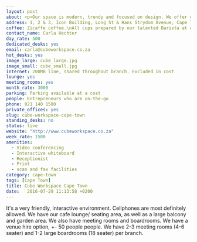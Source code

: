```yaml
---
layout: post
about: <p>Our space is modern, trendy and focused on design. We offer only the best technology and friendliest, efficient service to all our clients.</p>
address: 1, 2 & 3, Icon Building, Long St & Hans Strydom Avenue, Cape Town CBD, Cape Town
coffee: Zicaffe coffee.\nAll cups prepared by our talented Barista at our in-house Cube Cafe.\nPaid. Tea, fresh juices etc available
contact_name: Carla Hechter
day_rate: 500
dedicated_desks: yes
email: carla@cubeworkspace.co.za
hot_desks: yes
image_large: cube_large.jpg
image_small: cube_small.jpg
internet: 200MB line, shared throughout branch. Excluded in cost
lounge: yes
meeting_rooms: yes
month_rate: 3000
parking: Parking available at a cost
people: Entrepreneurs who are on-the-go
phone: 021 140 1500
private_offices: yes
slug: cube-workspace-cape-town
standing_desks: no
status: live
website: "http://www.cubeworkspace.co.za"
week_rate: 1500
amenities:
  - Video conferencing
  - Interactive whiteboard
  - Receptionist
  - Print
  - scan and fax facilities
category: cape-town
tags: [Cape Town]
title: Cube Workspace Cape Town
date:   2016-07-29 11:13:58 +0200
---
```

It's a very friendly, interactive environment. Cellphones are most definitely allowed. We have our cafe lounge/ seating area, as well as a large balcony and garden area. We also have meeting rooms and boardrooms. We have a venue hire option, +- 50 people people. We have 2-3 meeting rooms (4-6 seater) and 1-2 large boardrooms (18 seater) per branch.
